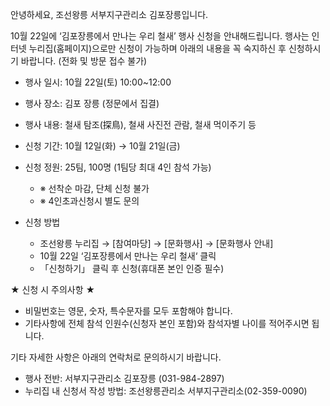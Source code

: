 안녕하세요, 조선왕릉 서부지구관리소 김포장릉입니다.

10월 22일에 ‘김포장릉에서 만나는 우리 철새’ 행사 신청을 안내해드립니다. 행사는 인터넷 누리집(홈페이지)으로만 신청이 가능하며 아래의 내용을 꼭 숙지하신 후 신청하시기 바랍니다. (전화 및 방문 접수 불가)

- 행사 일시: 10월 22일(토) 10:00~12:00
- 행사 장소: 김포 장릉 (정문에서 집결)
- 행사 내용: 철새 탐조(探鳥), 철새 사진전 관람, 철새 먹이주기 등

- 신청 기간: 10월 12일(화) → 10월 21일(금)
- 신청 정원: 25팀, 100명 (1팀당 최대 4인 참석 가능)
  - ※ 선착순 마감, 단체 신청 불가
  - ※ 4인초과신청시 별도 문의
- 신청 방법
  - 조선왕릉 누리집 → [참여마당] → [문화행사] → [문화행사 안내]
  - 10월 22일 ‘김포장릉에서 만나는 우리 철새‘ 클릭
  - 「신청하기」 클릭 후 신청(휴대폰 본인 인증 필수)

★ 신청 시 주의사항 ★
- 비밀번호는 영문, 숫자, 특수문자를 모두 포함해야 합니다.
- 기타사항에 전체 참석 인원수(신청자 본인 포함)와 참석자별 나이를 적어주시면 됩니다.

기타 자세한 사항은 아래의 연락처로 문의하시기 바랍니다.
- 행사 전반: 서부지구관리소 김포장릉 (031-984-2897)
- 누리집 내 신청서 작성 방법: 조선왕릉관리소 서부지구관리소(02-359-0090)